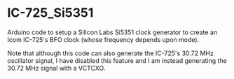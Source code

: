 # IC-725_Si5351

Arduino code to setup a Silicon Labs Si5351 clock generator to create an Icom IC-725's BFO clock (whose frequency depends upon mode).

Note that although this code can also generate the IC-725's 30.72 MHz oscillator signal, I have disabled this feature and I am instead generating the 30.72 MHz signal with a VCTCXO.
